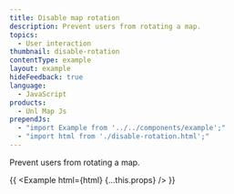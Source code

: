 ```yaml
---
title: Disable map rotation
description: Prevent users from rotating a map.
topics:
  - User interaction
thumbnail: disable-rotation
contentType: example
layout: example
hideFeedback: true
language:
  - JavaScript
products:
  - Unl Map Js
prependJs:
  - "import Example from '../../components/example';"
  - "import html from './disable-rotation.html';"
---
```


Prevent users from rotating a map.

{{ <Example html={html} {...this.props} /> }}

